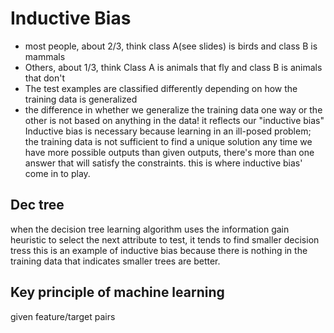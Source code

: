 # Inductive Bias
- most people, about 2/3, think class A(see slides) is birds and class B is mammals
- Others, about 1/3, think Class A is animals that fly and class B is animals that don't
- The test examples are classified differently depending on how the training data is generalized
- the difference in whether we generalize the training data one way or the other is not based on anything in the data! it reflects our "inductive bias"
Inductive bias is necessary because learning in an ill-posed problem; the training data is not sufficient to find a unique solution
any time we have more possible outputs than given outputs, there's more than one answer that will satisfy the constraints. this is where inductive bias' come in to play. 
## Dec tree
when the decision tree learning algorithm uses the information gain heuristic to select the next attribute to test, it tends to find smaller decision tress
this is an example of inductive bias because there is nothing in the training data that indicates smaller trees are better. 

## Key principle of machine learning
given feature/target pairs